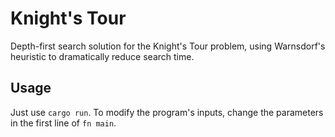 # Knight's Tour

Depth-first search solution for the Knight's Tour problem, using Warnsdorf's heuristic to dramatically reduce search time.

## Usage

Just use `cargo run`. To modify the program's inputs, change the parameters in the first line of `fn main`.
